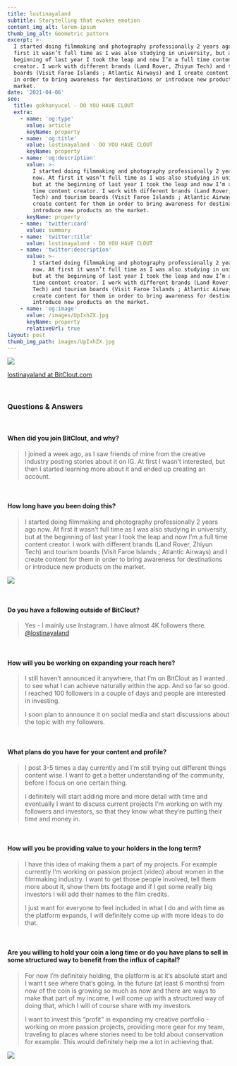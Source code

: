 ```yaml
---
title: lostinayaland
subtitle: Storytelling that evokes emotion
content_img_alt: lorem-ipsum
thumb_img_alt: Geometric pattern
excerpt: >-
  I started doing filmmaking and photography professionally 2 years ago now. At
  first it wasn’t full time as I was also studying in university, but at the
  beginning of last year I took the leap and now I’m a full time content
  creator. I work with different brands (Land Rover, Zhiyun Tech) and tourism
  boards (Visit Faroe Islands ; Atlantic Airways) and I create content for them
  in order to bring awareness for destinations or introduce new products on the
  market.
date: '2021-04-06'
seo:
  title: gokhanyucel - DO YOU HAVE CLOUT
  extra:
    - name: 'og:type'
      value: article
      keyName: property
    - name: 'og:title'
      value: lostinayaland - DO YOU HAVE CLOUT
      keyName: property
    - name: 'og:description'
      value: >-
        I started doing filmmaking and photography professionally 2 years ago
        now. At first it wasn’t full time as I was also studying in university,
        but at the beginning of last year I took the leap and now I’m a full
        time content creator. I work with different brands (Land Rover, Zhiyun
        Tech) and tourism boards (Visit Faroe Islands ; Atlantic Airways) and I
        create content for them in order to bring awareness for destinations or
        introduce new products on the market.
      keyName: property
    - name: 'twitter:card'
      value: summary
    - name: 'twitter:title'
      value: lostinayaland - DO YOU HAVE CLOUT
    - name: 'twitter:description'
      value: >-
        I started doing filmmaking and photography professionally 2 years ago
        now. At first it wasn’t full time as I was also studying in university,
        but at the beginning of last year I took the leap and now I’m a full
        time content creator. I work with different brands (Land Rover, Zhiyun
        Tech) and tourism boards (Visit Faroe Islands ; Atlantic Airways) and I
        create content for them in order to bring awareness for destinations or
        introduce new products on the market.
    - name: 'og:image'
      value: /images/UpIxhZX.jpg
      keyName: property
      relativeUrl: true
layout: post
thumb_img_path: images/UpIxhZX.jpg
---
```

![](/images/UpIxhZX.jpg)

[lostinayaland at BitClout.com](https://bitclout.com/u/lostinayaland)

<br>

### Questions & Answers

<br>

#### When did you join BitClout, and why?

> I joined a week ago, as I saw friends of mine from the creative industry posting stories about it on IG. At first I wasn’t interested, but then I started learning more about it and ended up creating an account.

<br>

#### How long have you been doing this?

> I started doing filmmaking and photography professionally 2 years ago now. At first it wasn’t full time as I was also studying in university, but at the beginning of last year I took the leap and now I’m a full time content creator. I work with different brands (Land Rover, Zhiyun Tech) and tourism boards (Visit Faroe Islands ; Atlantic Airways) and I create content for them in order to bring awareness for destinations or introduce new products on the market.

![](/images/x6iDuaw.jpg)

<br>

#### Do you have a following outside of BitClout?

> Yes - I mainly use Instagram. I have almost 4K followers there. [@lostinayaland](https://instagram.com/lostinayaland)

<br>

#### How will you be working on expanding your reach here?

> I still haven’t announced it anywhere, that I‘m on BitClout as I wanted to see what I can achieve naturally within the app. And so far so good. I reached 100 followers in a couple of days and people are interested in investing.
>
> I soon plan to announce it on social media and start discussions about the topic with my followers.

<br>

#### What plans do you have for your content and profile?

> I post 3-5 times a day currently and I‘m still trying out different things content wise. I want to get a better understanding of the community, before I focus on one certain thing.
>
> I definitely will start adding more and more detail with time and eventually I want to discuss current projects I‘m working on with my followers and investors, so that they know what they’re putting their time and money in.



<br>

#### How will you be providing value to your holders in the long term?

> I have this idea of making them a part of my projects. For example currently I‘m working on passion project (video) about women in the filmmaking industry. I want to get those people involved, tell them more about it, show them bts footage and if I get some really big investors I will add their names to the film credits.
>
> I just want for everyone to feel included in what I do and with time as the platform expands, I will definitely come up with more ideas to do that.

<br>

#### Are you willing to hold your coin a long time or do you have plans to sell in some structured way to benefit from the influx of capital?

> For now I’m definitely holding, the platform is at it‘s absolute start and I want t see where that’s going. In the future (at least 6 months) from now of the coin is growing so much as now and there are ways to make that part of my income, I will come up with a structured way of doing that, which I will of course share with my investors.
>
> I want to invest this “profit” in expanding my creative portfolio - working on more passion projects, providing more gear for my team, traveling to places where stories need to be told about conservation for example. This would definitely help me a lot in achieving that.

![](/images/DbLo2ei.jpg)